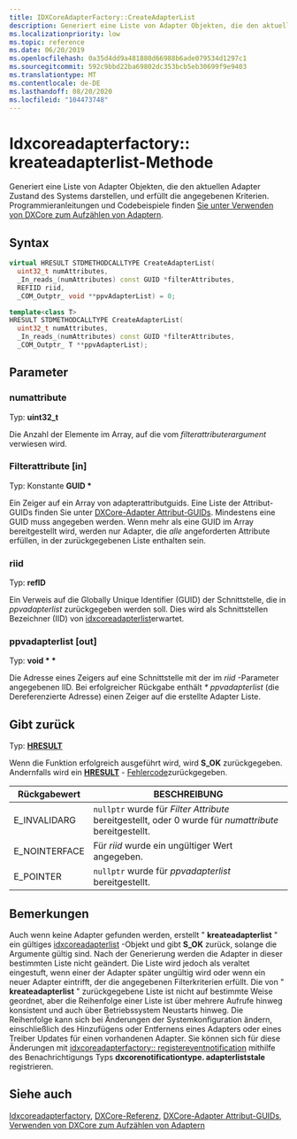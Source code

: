 ```yaml
---
title: IDXCoreAdapterFactory::CreateAdapterList
description: Generiert eine Liste von Adapter Objekten, die den aktuellen Adapter Zustand des Systems darstellen, und erfüllt die angegebenen Kriterien.
ms.localizationpriority: low
ms.topic: reference
ms.date: 06/20/2019
ms.openlocfilehash: 0a35d4dd9a481880d66988b6ade079534d1297c1
ms.sourcegitcommit: 592c9bbd22ba69802dc353bcb5eb30699f9e9403
ms.translationtype: MT
ms.contentlocale: de-DE
ms.lasthandoff: 08/20/2020
ms.locfileid: "104473748"
---
```

# <a name="idxcoreadapterfactorycreateadapterlist-method"></a>Idxcoreadapterfactory:: kreateadapterlist-Methode

Generiert eine Liste von Adapter Objekten, die den aktuellen Adapter Zustand des Systems darstellen, und erfüllt die angegebenen Kriterien. Programmieranleitungen und Codebeispiele finden [Sie unter Verwenden von DXCore zum Aufzählen von Adaptern](../dxcore-enum-adapters.md).

## <a name="syntax"></a>Syntax

```cpp
virtual HRESULT STDMETHODCALLTYPE CreateAdapterList(
  uint32_t numAttributes,
  _In_reads_(numAttributes) const GUID *filterAttributes,
  REFIID riid,
  _COM_Outptr_ void **ppvAdapterList) = 0;

template<class T>
HRESULT STDMETHODCALLTYPE CreateAdapterList(
  uint32_t numAttributes,
  _In_reads_(numAttributes) const GUID *filterAttributes,
  _COM_Outptr_ T **ppvAdapterList);
```

## <a name="parameters"></a>Parameter

### <a name="numattributes"></a>numattribute

Typ: **uint32_t**

Die Anzahl der Elemente im Array, auf die vom *filterattributerargument* verwiesen wird.

### <a name="filterattributes-in"></a>Filterattribute [in]

Typ: Konstante **GUID \***

Ein Zeiger auf ein Array von adapterattributguids. Eine Liste der Attribut-GUIDs finden Sie unter [DXCore-Adapter Attribut-GUIDs](../dxcore-adapter-attribute-guids.md). Mindestens eine GUID muss angegeben werden. Wenn mehr als eine GUID im Array bereitgestellt wird, werden nur Adapter, die *alle* angeforderten Attribute erfüllen, in der zurückgegebenen Liste enthalten sein.

### <a name="riid"></a>riid

Typ: **refID**

Ein Verweis auf die Globally Unique Identifier (GUID) der Schnittstelle, die in *ppvadapterlist* zurückgegeben werden soll. Dies wird als Schnittstellen Bezeichner (IID) von [idxcoreadapterlist](./nn-dxcore_interface-idxcoreadapterlist.md)erwartet.

### <a name="ppvadapterlist-out"></a>ppvadapterlist [out]

Typ: **void \* \***

Die Adresse eines Zeigers auf eine Schnittstelle mit der im *riid* -Parameter angegebenen IID. Bei erfolgreicher Rückgabe enthält *\* ppvadapterlist* (die Dereferenzierte Adresse) einen Zeiger auf die erstellte Adapter Liste.

## <a name="returns"></a>Gibt zurück

Typ: **[HRESULT](../../com/structure-of-com-error-codes.md)**

Wenn die Funktion erfolgreich ausgeführt wird, wird **S_OK** zurückgegeben. Andernfalls wird ein [**HRESULT**](../../com/structure-of-com-error-codes.md) - [Fehlercode](../../com/com-error-codes-10.md)zurückgegeben.

|Rückgabewert|BESCHREIBUNG|
|-|-|
|E_INVALIDARG|`nullptr` wurde für *Filter Attribute* bereitgestellt, oder 0 wurde für *numattribute* bereitgestellt.|
|E_NOINTERFACE|Für *riid* wurde ein ungültiger Wert angegeben.|
|E_POINTER|`nullptr` wurde für *ppvadapterlist* bereitgestellt.|

## <a name="remarks"></a>Bemerkungen

Auch wenn keine Adapter gefunden werden, erstellt " **kreateadapterlist** " ein gültiges [idxcoreadapterlist](./nn-dxcore_interface-idxcoreadapterlist.md) -Objekt und gibt **S_OK** zurück, solange die Argumente gültig sind. Nach der Generierung werden die Adapter in dieser bestimmten Liste nicht geändert. Die Liste wird jedoch als veraltet eingestuft, wenn einer der Adapter später ungültig wird oder wenn ein neuer Adapter eintrifft, der die angegebenen Filterkriterien erfüllt. Die von " **kreateadapterlist** " zurückgegebene Liste ist nicht auf bestimmte Weise geordnet, aber die Reihenfolge einer Liste ist über mehrere Aufrufe hinweg konsistent und auch über Betriebssystem Neustarts hinweg. Die Reihenfolge kann sich bei Änderungen der Systemkonfiguration ändern, einschließlich des Hinzufügens oder Entfernens eines Adapters oder eines Treiber Updates für einen vorhandenen Adapter. Sie können sich für diese Änderungen mit [idxcoreadapterfactory:: registereventnotification](./nf-dxcore_interface-idxcoreadapterfactory-registereventnotification.md) mithilfe des Benachrichtigungs Typs **dxcorenotificationtype. adapterliststale** registrieren.

## <a name="see-also"></a>Siehe auch

[Idxcoreadapterfactory](./nn-dxcore_interface-idxcoreadapterfactory.md), [DXCore-Referenz](../dxcore-reference.md), [DXCore-Adapter Attribut-GUIDs](../dxcore-adapter-attribute-guids.md), [Verwenden von DXCore zum Aufzählen von Adaptern](../dxcore-enum-adapters.md)